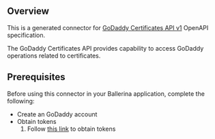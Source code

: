 ## Overview
This is a generated connector for [GoDaddy Certificates API v1](https://developer.godaddy.com/doc/endpoint/certificates) OpenAPI specification.

The GoDaddy Certificates API provides capability to access GoDaddy operations related to certificates.

## Prerequisites
Before using this connector in your Ballerina application, complete the following:

* Create an GoDaddy account
* Obtain tokens
    1. Follow [this link](https://developer.godaddy.com/getstarted) to obtain tokens
